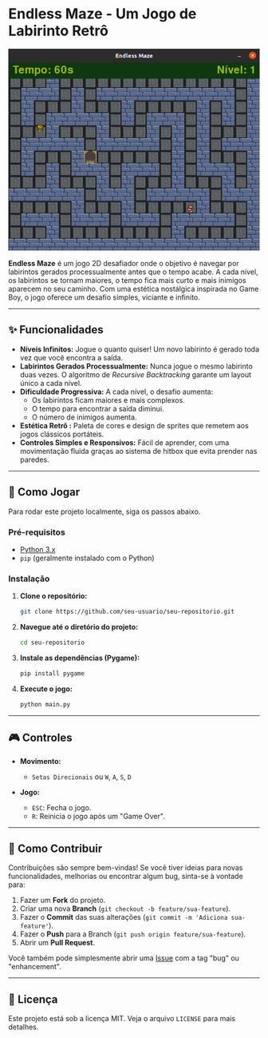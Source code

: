 # Endless Maze - Um Jogo de Labirinto Retrô

![Gameplay do Endless Maze](/assets/image.png)

**Endless Maze** é um jogo 2D desafiador onde o objetivo é navegar por labirintos gerados processualmente antes que o tempo acabe. A cada nível, os labirintos se tornam maiores, o tempo fica mais curto e mais inimigos aparecem no seu caminho. Com uma estética nostálgica inspirada no Game Boy, o jogo oferece um desafio simples, viciante e infinito.

---

## ✨ Funcionalidades

- **Níveis Infinitos:** Jogue o quanto quiser! Um novo labirinto é gerado toda vez que você encontra a saída.
- **Labirintos Gerados Processualmente:** Nunca jogue o mesmo labirinto duas vezes. O algoritmo de *Recursive Backtracking* garante um layout único a cada nível.
- **Dificuldade Progressiva:** A cada nível, o desafio aumenta:
  - Os labirintos ficam maiores e mais complexos.
  - O tempo para encontrar a saída diminui.
  - O número de inimigos aumenta.
- **Estética Retrô :** Paleta de cores e design de sprites que remetem aos jogos clássicos portáteis.
- **Controles Simples e Responsivos:** Fácil de aprender, com uma movimentação fluida graças ao sistema de hitbox que evita prender nas paredes.

---

## 🚀 Como Jogar

Para rodar este projeto localmente, siga os passos abaixo.

### Pré-requisitos

- [Python 3.x](https://www.python.org/downloads/)
- `pip` (geralmente instalado com o Python)

### Instalação

1.  **Clone o repositório:**
    ```bash
    git clone https://github.com/seu-usuario/seu-repositorio.git
    ```

2.  **Navegue até o diretório do projeto:**
    ```bash
    cd seu-repositorio
    ```

3.  **Instale as dependências (Pygame):**
    ```bash
    pip install pygame
    ```

4.  **Execute o jogo:**
    ```bash
    python main.py
    ```

---

## 🎮 Controles

- **Movimento:**
  - `Setas Direcionais` ou `W`, `A`, `S`, `D`

- **Jogo:**
  - `ESC`: Fecha o jogo.
  - `R`: Reinicia o jogo após um "Game Over".

---
## 🤝 Como Contribuir

Contribuições são sempre bem-vindas! Se você tiver ideias para novas funcionalidades, melhorias ou encontrar algum bug, sinta-se à vontade para:

1.  Fazer um **Fork** do projeto.
2.  Criar uma nova **Branch** (`git checkout -b feature/sua-feature`).
3.  Fazer o **Commit** das suas alterações (`git commit -m 'Adiciona sua-feature'`).
4.  Fazer o **Push** para a Branch (`git push origin feature/sua-feature`).
5.  Abrir um **Pull Request**.

Você também pode simplesmente abrir uma [Issue](https://github.com/seu-usuario/seu-repositorio/issues) com a tag "bug" ou "enhancement".

---

## 📄 Licença

Este projeto está sob a licença MIT. Veja o arquivo `LICENSE` para mais detalhes.

